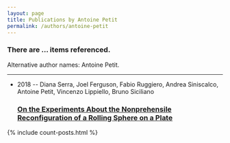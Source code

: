```yaml
---
layout: page
title: Publications by Antoine Petit
permalink: /authors/antoine-petit
---
```


<h3 id="number-posts">There are ... items referenced.</h3>
<p id='info-authors'>Alternative author names: Antoine Petit.</p>
<hr />
<ul class="post-list">
<li><span class='post-meta'>2018 -- Diana Serra, Joel Ferguson, Fabio Ruggiero, Andrea Siniscalco, Antoine Petit, Vincenzo Lippiello, Bruno Siciliano</span><h3><a class='post-link' href="{{ site.baseurl }}/on-the-experiments-about-the-nonprehensile-reconfiguration-of-a-rolling-sphere-on-a-plate">On the Experiments About the Nonprehensile Reconfiguration of a Rolling Sphere on a Plate</a></h3></li>

</ul>
{% include count-posts.html %}
